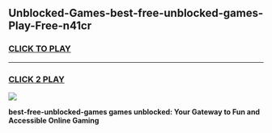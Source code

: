 
## Unblocked-Games-best-free-unblocked-games-Play-Free-n41cr
<h3>
<a href="https://premium76.site?title=best-free-unblocked-games&ref=23A">CLICK TO PLAY</a></h3>
<hr>

<h3>
<a href="https://premium76.site?title=best-free-unblocked-games&ref=23A">CLICK 2 PLAY</a>
  
</h3>

<a href="https://premium76.site?title=best-free-unblocked-games&ref=23A"><img src="https://clearcache.store/games.png"></a>


**best-free-unblocked-games games unblocked: Your Gateway to Fun and Accessible Online Gaming**
